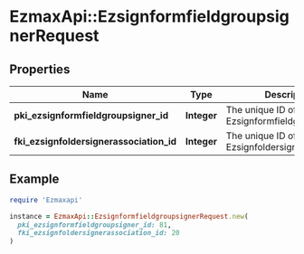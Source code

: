 # EzmaxApi::EzsignformfieldgroupsignerRequest

## Properties

| Name | Type | Description | Notes |
| ---- | ---- | ----------- | ----- |
| **pki_ezsignformfieldgroupsigner_id** | **Integer** | The unique ID of the Ezsignformfieldgroupsigner | [optional] |
| **fki_ezsignfoldersignerassociation_id** | **Integer** | The unique ID of the Ezsignfoldersignerassociation |  |

## Example

```ruby
require 'Ezmaxapi'

instance = EzmaxApi::EzsignformfieldgroupsignerRequest.new(
  pki_ezsignformfieldgroupsigner_id: 81,
  fki_ezsignfoldersignerassociation_id: 20
)
```

